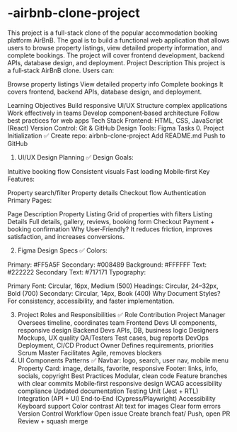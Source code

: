 # -airbnb-clone-project
This project is a full-stack clone of the popular accommodation booking platform AirBnB. The goal is to build a functional web application that allows users to browse property listings, view detailed property information, and complete bookings. The project will cover frontend development, backend APIs, database design, and deployment.
Project Description
This project is a full‑stack AirBnB clone. Users can:

Browse property listings
View detailed property info
Complete bookings
It covers frontend, backend APIs, database design, and deployment.

Learning Objectives
Build responsive UI/UX
Structure complex applications
Work effectively in teams
Develop component‑based architecture
Follow best practices for web apps
Tech Stack
Frontend: HTML, CSS, JavaScript (React)
Version Control: Git & GitHub
Design Tools: Figma
Tasks
0. Project Initialization ✅
Create repo: airbnb-clone-project
Add README.md
Push to GitHub
1. UI/UX Design Planning ✅
Design Goals:

Intuitive booking flow
Consistent visuals
Fast loading
Mobile‑first
Key Features:

Property search/filter
Property details
Checkout flow
Authentication
Primary Pages:

Page	Description
Property Listing	Grid of properties with filters
Listing Details	Full details, gallery, reviews, booking form
Checkout	Payment + booking confirmation
Why User‑Friendly? It reduces friction, improves satisfaction, and increases conversions.

2. Figma Design Specs ✅
Colors:

Primary: #FF5A5F
Secondary: #008489
Background: #FFFFFF
Text: #222222
Secondary Text: #717171
Typography:

Primary Font: Circular, 16px, Medium (500)
Headings: Circular, 24–32px, Bold (700)
Secondary: Circular, 14px, Book (400)
Why Document Styles? For consistency, accessibility, and faster implementation.

3. Project Roles and Responsibilities ✅
Role	Contribution
Project Manager	Oversees timeline, coordinates team
Frontend Devs	UI components, responsive design
Backend Devs	APIs, DB, business logic
Designers	Mockups, UX quality
QA/Testers	Test cases, bug reports
DevOps	Deployment, CI/CD
Product Owner	Defines requirements, priorities
Scrum Master	Facilitates Agile, removes blockers
4. UI Components Patterns ✅
Navbar: logo, search, user nav, mobile menu
Property Card: image, details, favorite, responsive
Footer: links, info, socials, copyright
Best Practices
Modular, clean code
Feature branches with clear commits
Mobile‑first responsive design
WCAG accessibility compliance
Updated documentation
Testing
Unit (Jest + RTL)
Integration (API + UI)
End‑to‑End (Cypress/Playwright)
Accessibility
Keyboard support
Color contrast
Alt text for images
Clear form errors
Version Control Workflow
Open issue
Create branch feat/<name>
Push, open PR
Review + squash merge
